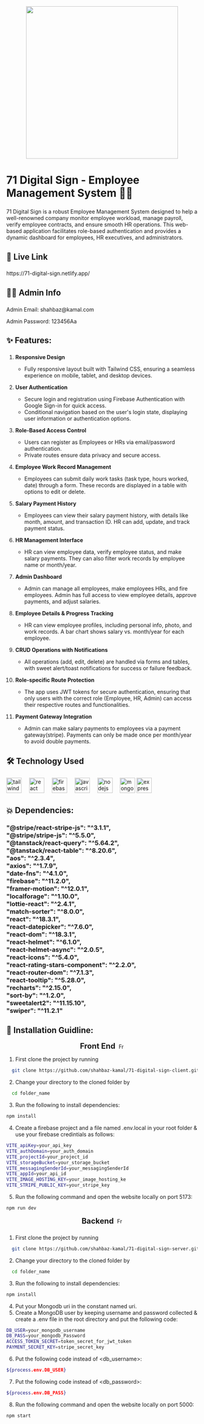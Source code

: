 <div align="center">
  <img height="400" src="https://i.ibb.co.com/k3nDpmh/git-Hub-banner.jpg"  />
</div>

###

<h1 align="left">71 Digital Sign - Employee Management System 👨‍💼</h1>

###

<p align="left">71 Digital Sign is a robust Employee Management System designed to help a well-renowned company monitor employee workload, manage payroll, verify employee contracts, and ensure smooth HR operations. This web-based application facilitates role-based authentication and provides a dynamic dashboard for employees, HR executives, and administrators.</p>

###

## 🔗 Live Link



###

<p align="left">https://71-digital-sign.netlify.app/</p>

###
## 👨‍💼 Admin Info
###
<p align="left">Admin Email: shahbaz@kamal.com</p>
<p align="left">Admin Password: 123456Aa</p>



## ✨ Features:

###

1. **Responsive Design**

   - Fully responsive layout built with Tailwind CSS, ensuring a seamless experience on mobile, tablet, and desktop devices.

2. **User Authentication**

   - Secure login and registration using Firebase Authentication with Google Sign-in for quick access.
   - Conditional navigation based on the user's login state, displaying user information or authentication options.

3. **Role-Based Access Control**

   - Users can register as Employees or HRs via email/password authentication.
   - Private routes ensure data privacy and secure access.

4. **Employee Work Record Management**

   - Employees can submit daily work tasks (task type, hours worked, date) through a form. These records are displayed in a table with options to edit or delete.

5. **Salary Payment History**

   - Employees can view their salary payment history, with details like month, amount, and transaction ID. HR can add, update, and track payment status.

6. **HR Management Interface**

   - HR can view employee data, verify employee status, and make salary payments. They can also filter work records by employee name or month/year.

7. **Admin Dashboard**

   - Admin can manage all employees, make employees HRs, and fire employees. Admin has full access to view employee details, approve payments, and adjust salaries.

8. **Employee Details & Progress Tracking**

   - HR can view employee profiles, including personal info, photo, and work records. A bar chart shows salary vs. month/year for each employee.

9. **CRUD Operations with Notifications**

   - All operations (add, edit, delete) are handled via forms and tables, with sweet alert/toast notifications for success or failure feedback.

10. **Role-specific Route Protection**
    - The app uses JWT tokens for secure authentication, ensuring that only users with the correct role (Employee, HR, Admin) can access their respective routes and functionalities.
11. **Payment Gateway Integration**
    - Admin can make salary payments to employees via a payment gateway(stripe). Payments can only be made once per month/year to avoid double payments.

###

## 🛠 Technology Used

###

 <div align="left">
  <img src="https://cdn.simpleicons.org/tailwindcss/06B6D4" height="40" alt="tailwindcss logo"  />
  <img width="12" />
  <img src="https://cdn.jsdelivr.net/gh/devicons/devicon/icons/react/react-original.svg" height="40" alt="react logo"  />
  <img width="12" />
  <img src="https://cdn.jsdelivr.net/gh/devicons/devicon/icons/firebase/firebase-plain.svg" height="40" alt="firebase logo"  />
  <img width="12" />
  <img src="https://cdn.jsdelivr.net/gh/devicons/devicon/icons/javascript/javascript-original.svg" height="40" alt="javascript logo"  />
  <img width="12" />
  <img src="https://cdn.jsdelivr.net/gh/devicons/devicon/icons/nodejs/nodejs-original.svg" height="40" alt="nodejs logo"  />
  <img width="12" />
  <img src="https://cdn.jsdelivr.net/gh/devicons/devicon/icons/mongodb/mongodb-original.svg" height="40" alt="mongodb logo"  />
  <img src="http://skillicons.dev/icons?i=express" height="40" alt="express logo"/>
</div>

###

## 💥 Dependencies:

<!-- <h3 align="left"></h3> -->

###

<h3 align="left">"@stripe/react-stripe-js": "^3.1.1",<br>    "@stripe/stripe-js": "^5.5.0",<br>    "@tanstack/react-query": "^5.64.2",<br>    "@tanstack/react-table": "^8.20.6",<br>    "aos": "^2.3.4",<br>    "axios": "^1.7.9",<br>    "date-fns": "^4.1.0",<br>    "firebase": "^11.2.0",<br>    "framer-motion": "^12.0.1",<br>    "localforage": "^1.10.0",<br>    "lottie-react": "^2.4.1",<br>    "match-sorter": "^8.0.0",<br>    "react": "^18.3.1",<br>    "react-datepicker": "^7.6.0",<br>    "react-dom": "^18.3.1",<br>    "react-helmet": "^6.1.0",<br>    "react-helmet-async": "^2.0.5",<br>    "react-icons": "^5.4.0",<br>    "react-rating-stars-component": "^2.2.0",<br>    "react-router-dom": "^7.1.3",<br>    "react-tooltip": "^5.28.0",<br>    "recharts": "^2.15.0",<br>    "sort-by": "^1.2.0",<br>    "sweetalert2": "^11.15.10",<br>    "swiper": "^11.2.1"</h3>

###

###

## 🔧 Installation Guidline:

<p align="center" style="display: flex; align-items: center; justify-content: center;">
  <span style="font-size: 20px; font-weight: bold;">Front End</span>
  <img src="https://cdn-icons-png.flaticon.com/128/1055/1055666.png" alt="Front End Icon" width="15" height="15" style="margin-left: 8px;" />
</p>

1. First clone the project by running

```bash
  git clone https://github.com/shahbaz-kamal/71-digital-sign-client.git
```

2. Change your directory to the cloned folder by

```bash
  cd folder_name
```

3. Run the following to install dependencies:

```bash
npm install
```

4. Create a firebase project and a file named .env.local in your root folder & use your firebase credintials as follows:

```bash
VITE_apiKey=your_api_key
VITE_authDomain=your_auth_domain
VITE_projectId=your_project_id
VITE_storageBucket=your_storage_bucket
VITE_messagingSenderId=your_messagingSenderId
VITE_appId=your_api_id
VITE_IMAGE_HOSTING_KEY=your_image_hosting_ke
VITE_STRIPE_PUBLIC_KEY=your_stripe_key
```

5. Run the following command and open the website locally on port 5173:

```bash
npm run dev
```

<p align="center" style="display: flex; align-items: center; justify-content: center;">
  <span style="font-size: 20px; font-weight: bold;">Backend</span>
  <img src="https://cdn-icons-png.flaticon.com/128/16318/16318927.png" alt="Front End Icon" width="15" height="15" style="margin-left: 8px;" />
</p>

###

1. First clone the project by running

```bash
  git clone https://github.com/shahbaz-kamal/71-digital-sign-server.git
```

2. Change your directory to the cloned folder by

```bash
  cd folder_name
```

3. Run the following to install dependencies:

```bash
npm install
```

4. Put your Mongodb uri in the constant named uri.
5. Create a MongoDB user by keeping username and password collected & create a .env file in the root directory and put the following code:

```bash
DB_USER=your_mongodb_username
DB_PASS=your_mongodb_Password
ACCESS_TOKEN_SECRET=token_secret_for_jwt_token
PAYMENT_SECRET_KEY=stripe_secret_key
```

6. Put the following code instead of <db_username>:

```bash
${process.env.DB_USER}
```

7. Put the following code instead of <db_password>:

```bash
${process.env.DB_PASS}
```

8. Run the following command and open the website locally on port 5000:

```bash
npm start
```



###
